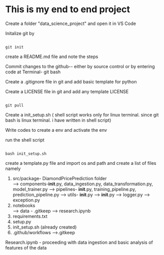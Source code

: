 # This is my end to end project

Create a folder "data_science_project" and open it in VS Code

 Initalize git by 
```

git init

```

 create a README.md file and note the steps

 Commit changes to the github-- either by source control or by entering code at Terminal- git bash

 Create a .gitignore file in git and add basic template for python

 Create a LICENSE file in git and add any template LICENSE
```

git pull

```
Create a init_setup.sh ( shell script works only for linux terminal. since git bash is linux terminal. i have written in shell script)

Write codes to create a env and activate the env

run the shell script

```

bash init_setup.sh

```
create a template.py file and import os and path and create a list of files namely
1. src/package- DiamondPricePrediction folder  
    --> components-__init__.py, data_ingestion.py, data_transformation.py, model_trainer.py
    --> pipelines- __init__.py, training_pipeline.py, prediction_pipeline.py 
    --> utils- __init__.py
    --> __init__.py
    --> logger.py
    --> exception.py
2. notebooks    
    --> data - .gitkeep
    --> research.ipynb
3. requirements.txt
4. setup.py
5. init_setup.sh (already created)
6. .github/workflows
    -->.gitkeep

Research.ipynb - proceeding with data ingestion and basic analysis of features of the data

